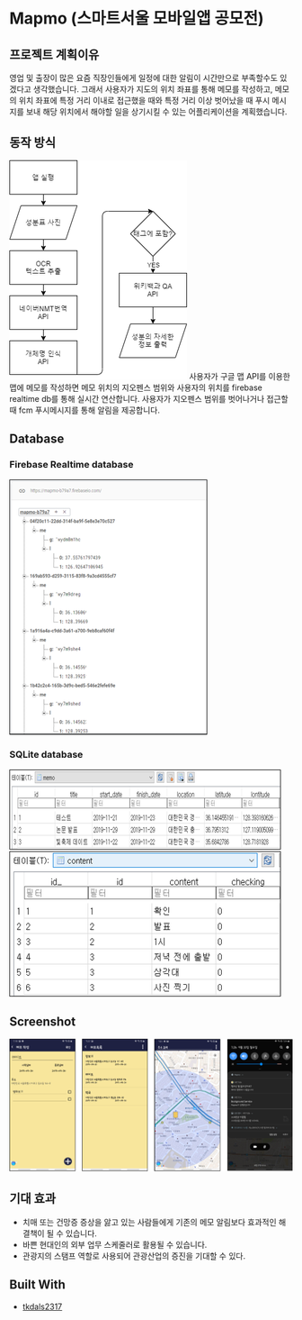 # Mapmo (스마트서울 모바일앱 공모전)

## 프로젝트 계획이유

영업 및 출장이 많은 요즘 직장인들에게 일정에 대한 알림이 시간만으로 부족할수도 있겠다고 생각했습니다. 그래서 사용자가 지도의 위치 좌표를 통해 메모를 작성하고, 메모의 위치 좌표에 특정 거리 이내로 접근했을 때와 특정 거리 이상 벗어났을 때 푸시 메시지를 보내 해당 위치에서 해야할 일을 상기시킬 수 있는 어플리케이션을 계획했습니다.

## 동작 방식
![알고리즘](./img/algorithm.png)
사용자가 구글 맵 API를 이용한 맵에 메모를 작성하면 메모 위치의 지오펜스 범위와 사용자의 위치를 firebase realtime db를 통해 실시간 연산합니다. 사용자가 지오펜스 범위를 벗어나거나 접근할 때 fcm 푸시메시지를 통해 알림을 제공합니다.

## Database
### Firebase Realtime database
![db](./img/db1.png)
<br/>
### SQLite database
![db](./img/db2.png)
<br/>
![db](./img/db3.png)
<br/>
## Screenshot
![ss](./img/ss1.png)
<br/>
## 기대 효과
* 치매 또는 건망증 증상을 앓고 있는 사람들에게 기존의 메모 알림보다 효과적인 해결책이 될 수 있습니다.
* 바쁜 현대인의 외부 업무 스케줄러로 활용될 수 있습니다.
* 관광지의 스탬프 역할로 사용되어 관광산업의 증진을 기대할 수 있다.
## Built With
* [tkdals2317](https://github.com/tkdals2317)
